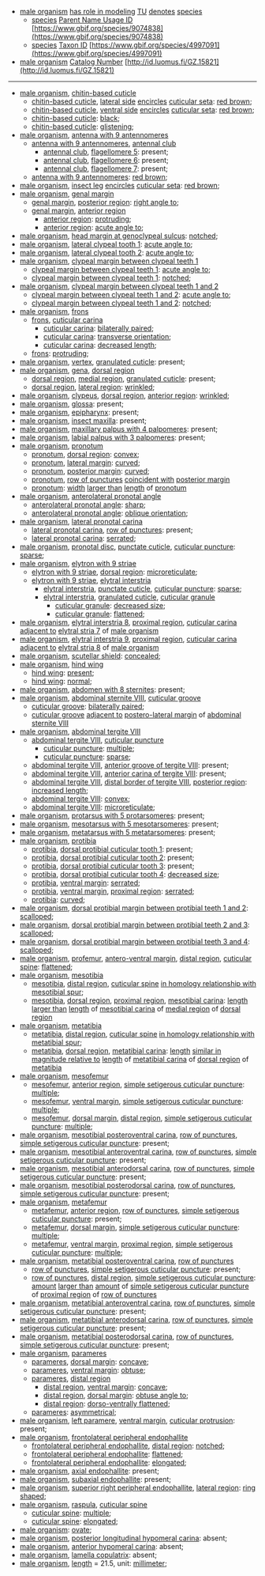 <!-- org_Scarabaeus viettei -->
- [male organism](http://purl.obolibrary.org/obo/UBERON_0003101) [has role in modeling](http://purl.obolibrary.org/obo/RO_0003301) [TU](http://purl.obolibrary.org/obo/CDAO_0000138) [denotes](http://purl.obolibrary.org/obo/IAO_0000219) [species](http://purl.obolibrary.org/obo/TAXRANK_0000006)
	- [species](http://purl.obolibrary.org/obo/TAXRANK_0000006) [Parent Name Usage ID](http://rs.tdwg.org/dwc/terms/parentNameUsageID) [https://www.gbif.org/species/9074838](https://www.gbif.org/species/9074838)
	- [species](http://purl.obolibrary.org/obo/TAXRANK_0000006) [Taxon ID](http://rs.tdwg.org/dwc/terms/taxonID) [https://www.gbif.org/species/4997091](https://www.gbif.org/species/4997091)
- [male organism](http://purl.obolibrary.org/obo/UBERON_0003101) [Catalog Number](http://rs.tdwg.org/dwc/terms/catalogNumber) [http://id.luomus.fi/GZ.15821](http://id.luomus.fi/GZ.15821)
---
- [male organism](http://purl.obolibrary.org/obo/UBERON_0003101), [chitin-based cuticle](http://purl.obolibrary.org/obo/UBERON_0001001)
	- [chitin-based cuticle](http://purl.obolibrary.org/obo/UBERON_0001001), [lateral side](http://purl.obolibrary.org/obo/BSPO_0000066) [encircles](http://purl.obolibrary.org/obo/AISM_0000078) [cuticular seta](http://purl.obolibrary.org/obo/AISM_0000039): [red brown](http://purl.obolibrary.org/obo/PATO_0001287);
	- [chitin-based cuticle](http://purl.obolibrary.org/obo/UBERON_0001001), [ventral side](http://purl.obolibrary.org/obo/BSPO_0000068) [encircles](http://purl.obolibrary.org/obo/AISM_0000078) [cuticular seta](http://purl.obolibrary.org/obo/AISM_0000039): [red brown](http://purl.obolibrary.org/obo/PATO_0001287);
	- [chitin-based cuticle](http://purl.obolibrary.org/obo/UBERON_0001001): [black](http://purl.obolibrary.org/obo/PATO_0000317);
	- [chitin-based cuticle](http://purl.obolibrary.org/obo/UBERON_0001001): [glistening](http://purl.obolibrary.org/obo/PATO_0001373);
- [male organism](http://purl.obolibrary.org/obo/UBERON_0003101), [antenna with 9 antennomeres](http://purl.obolibrary.org/obo/AISM_0000358)
	- [antenna with 9 antennomeres](http://purl.obolibrary.org/obo/AISM_0000358), [antennal club](http://purl.obolibrary.org/obo/COLAO_0000267)
		- [antennal club](http://purl.obolibrary.org/obo/COLAO_0000267), [flagellomere 5](http://purl.obolibrary.org/obo/AISM_0000337): present;
		- [antennal club](http://purl.obolibrary.org/obo/COLAO_0000267), [flagellomere 6](http://purl.obolibrary.org/obo/AISM_0000338): present;
		- [antennal club](http://purl.obolibrary.org/obo/COLAO_0000267), [flagellomere 7](http://purl.obolibrary.org/obo/AISM_0000339): present;
	- [antenna with 9 antennomeres](http://purl.obolibrary.org/obo/AISM_0000358): [red brown](http://purl.obolibrary.org/obo/PATO_0001287);
- [male organism](http://purl.obolibrary.org/obo/UBERON_0003101), [insect leg](http://purl.obolibrary.org/obo/AISM_0000031) [encircles](http://purl.obolibrary.org/obo/AISM_0000078) [cuticular seta](http://purl.obolibrary.org/obo/AISM_0000039): [red brown](http://purl.obolibrary.org/obo/PATO_0001287);
- [male organism](http://purl.obolibrary.org/obo/UBERON_0003101), [genal margin](http://purl.obolibrary.org/obo/AISM_0000386)
	- [genal margin](http://purl.obolibrary.org/obo/AISM_0000386), [posterior region](http://purl.obolibrary.org/obo/BSPO_0000072): [right angle to](http://purl.obolibrary.org/obo/PATO_0001321);
	- [genal margin](http://purl.obolibrary.org/obo/AISM_0000386), [anterior region](http://purl.obolibrary.org/obo/BSPO_0000071)
		- [anterior region](http://purl.obolibrary.org/obo/BSPO_0000071): [protruding](http://purl.obolibrary.org/obo/PATO_0001598);
		- [anterior region](http://purl.obolibrary.org/obo/BSPO_0000071): [acute angle to](http://purl.obolibrary.org/obo/PATO_0001051);
- [male organism](http://purl.obolibrary.org/obo/UBERON_0003101), [head margin at genoclypeal sulcus](http://purl.obolibrary.org/obo/AISM_0000381): [notched](http://purl.obolibrary.org/obo/PATO_0001495);
- [male organism](http://purl.obolibrary.org/obo/UBERON_0003101), [lateral clypeal tooth 1](http://purl.obolibrary.org/obo/AISM_0000362): [acute angle to](http://purl.obolibrary.org/obo/PATO_0001051);
- [male organism](http://purl.obolibrary.org/obo/UBERON_0003101), [lateral clypeal tooth 2](http://purl.obolibrary.org/obo/AISM_0000363): [acute angle to](http://purl.obolibrary.org/obo/PATO_0001051);
- [male organism](http://purl.obolibrary.org/obo/UBERON_0003101), [clypeal margin between clypeal teeth 1](http://purl.obolibrary.org/obo/AISM_0000415)
	- [clypeal margin between clypeal teeth 1](http://purl.obolibrary.org/obo/AISM_0000415): [acute angle to](http://purl.obolibrary.org/obo/PATO_0001051);
	- [clypeal margin between clypeal teeth 1](http://purl.obolibrary.org/obo/AISM_0000415): [notched](http://purl.obolibrary.org/obo/PATO_0001495);
- [male organism](http://purl.obolibrary.org/obo/UBERON_0003101), [clypeal margin between clypeal teeth 1 and 2](http://purl.obolibrary.org/obo/AISM_0000414)
	- [clypeal margin between clypeal teeth 1 and 2](http://purl.obolibrary.org/obo/AISM_0000414): [acute angle to](http://purl.obolibrary.org/obo/PATO_0001051);
	- [clypeal margin between clypeal teeth 1 and 2](http://purl.obolibrary.org/obo/AISM_0000414): [notched](http://purl.obolibrary.org/obo/PATO_0001495);
- [male organism](http://purl.obolibrary.org/obo/UBERON_0003101), [frons](http://purl.obolibrary.org/obo/AISM_0004020)
	- [frons](http://purl.obolibrary.org/obo/AISM_0004020), [cuticular carina](http://purl.obolibrary.org/obo/AISM_0000501)
		- [cuticular carina](http://purl.obolibrary.org/obo/AISM_0000501): [bilaterally paired](http://purl.obolibrary.org/obo/PATO_0040024);
		- [cuticular carina](http://purl.obolibrary.org/obo/AISM_0000501): [transverse orientation](http://purl.obolibrary.org/obo/PATO_0002502);
		- [cuticular carina](http://purl.obolibrary.org/obo/AISM_0000501): [decreased length](http://purl.obolibrary.org/obo/PATO_0000574);
	- [frons](http://purl.obolibrary.org/obo/AISM_0004020): [protruding](http://purl.obolibrary.org/obo/PATO_0001598);
- [male organism](http://purl.obolibrary.org/obo/UBERON_0003101), [vertex](http://purl.obolibrary.org/obo/AISM_0004025), [granulated cuticle](http://purl.obolibrary.org/obo/AISM_0000528): present;
- [male organism](http://purl.obolibrary.org/obo/UBERON_0003101), [gena](http://purl.obolibrary.org/obo/AISM_0004026), [dorsal region](http://purl.obolibrary.org/obo/BSPO_0000079)
	- [dorsal region](http://purl.obolibrary.org/obo/BSPO_0000079), [medial region](http://purl.obolibrary.org/obo/BSPO_0000083), [granulated cuticle](http://purl.obolibrary.org/obo/AISM_0000528): present;
	- [dorsal region](http://purl.obolibrary.org/obo/BSPO_0000079), [lateral region](http://purl.obolibrary.org/obo/BSPO_0000082): [wrinkled](http://purl.obolibrary.org/obo/PATO_0001810);
- [male organism](http://purl.obolibrary.org/obo/UBERON_0003101), [clypeus](http://purl.obolibrary.org/obo/AISM_0004019), [dorsal region](http://purl.obolibrary.org/obo/BSPO_0000079), [anterior region](http://purl.obolibrary.org/obo/BSPO_0000071): [wrinkled](http://purl.obolibrary.org/obo/PATO_0001810);
- [male organism](http://purl.obolibrary.org/obo/UBERON_0003101), [glossa](http://purl.obolibrary.org/obo/AISM_0000049): present;
- [male organism](http://purl.obolibrary.org/obo/UBERON_0003101), [epipharynx](http://purl.obolibrary.org/obo/AISM_0000105): present;
- [male organism](http://purl.obolibrary.org/obo/UBERON_0003101), [insect maxilla](http://purl.obolibrary.org/obo/AISM_0000044): present;
- [male organism](http://purl.obolibrary.org/obo/UBERON_0003101), [maxillary palpus with 4 palpomeres](http://purl.obolibrary.org/obo/AISM_0000393): present;
- [male organism](http://purl.obolibrary.org/obo/UBERON_0003101), [labial palpus with 3 palpomeres](http://purl.obolibrary.org/obo/AISM_0000397): present;
- [male organism](http://purl.obolibrary.org/obo/UBERON_0003101), [pronotum](http://purl.obolibrary.org/obo/AISM_0000059)
	- [pronotum](http://purl.obolibrary.org/obo/AISM_0000059), [dorsal region](http://purl.obolibrary.org/obo/BSPO_0000079): [convex](http://purl.obolibrary.org/obo/PATO_0001355);
	- [pronotum](http://purl.obolibrary.org/obo/AISM_0000059), [lateral margin](http://purl.obolibrary.org/obo/BSPO_0000682): [curved](http://purl.obolibrary.org/obo/PATO_0000406);
	- [pronotum](http://purl.obolibrary.org/obo/AISM_0000059), [posterior margin](http://purl.obolibrary.org/obo/BSPO_0000672): [curved](http://purl.obolibrary.org/obo/PATO_0000406);
	- [pronotum](http://purl.obolibrary.org/obo/AISM_0000059), [row of punctures](http://purl.obolibrary.org/obo/AISM_0000384) [coincident with](http://purl.obolibrary.org/obo/RO_0002008) [posterior margin](http://purl.obolibrary.org/obo/BSPO_0000672)
	- [pronotum](http://purl.obolibrary.org/obo/AISM_0000059): [width](http://purl.obolibrary.org/obo/PATO_0000921) [larger than](http://purl.obolibrary.org/obo/RO_0015007) [length](http://purl.obolibrary.org/obo/PATO_0000122) of [pronotum](http://purl.obolibrary.org/obo/AISM_0000059)
- [male organism](http://purl.obolibrary.org/obo/UBERON_0003101), [anterolateral pronotal angle](http://purl.obolibrary.org/obo/COLAO_0000224)
	- [anterolateral pronotal angle](http://purl.obolibrary.org/obo/COLAO_0000224): [sharp](http://purl.obolibrary.org/obo/PATO_0001419);
	- [anterolateral pronotal angle](http://purl.obolibrary.org/obo/COLAO_0000224): [oblique orientation](http://purl.obolibrary.org/obo/PATO_0002481);
- [male organism](http://purl.obolibrary.org/obo/UBERON_0003101), [lateral pronotal carina](http://purl.obolibrary.org/obo/COLAO_0000001)
	- [lateral pronotal carina](http://purl.obolibrary.org/obo/COLAO_0000001), [row of punctures](http://purl.obolibrary.org/obo/AISM_0000384): present;
	- [lateral pronotal carina](http://purl.obolibrary.org/obo/COLAO_0000001): [serrated](http://purl.obolibrary.org/obo/PATO_0001206);
- [male organism](http://purl.obolibrary.org/obo/UBERON_0003101), [pronotal disc](http://purl.obolibrary.org/obo/COLAO_0000002), [punctate cuticle](http://purl.obolibrary.org/obo/AISM_0000529), [cuticular puncture](http://purl.obolibrary.org/obo/AISM_0000524): [sparse](http://purl.obolibrary.org/obo/PATO_0001609);
- [male organism](http://purl.obolibrary.org/obo/UBERON_0003101), [elytron with 9 striae](http://purl.obolibrary.org/obo/COLAO_0000226)
	- [elytron with 9 striae](http://purl.obolibrary.org/obo/COLAO_0000226), [dorsal region](http://purl.obolibrary.org/obo/BSPO_0000079): [microreticulate](http://purl.obolibrary.org/obo/AISM_0000352);
	- [elytron with 9 striae](http://purl.obolibrary.org/obo/COLAO_0000226), [elytral interstria](http://purl.obolibrary.org/obo/COLAO_0000018)
		- [elytral interstria](http://purl.obolibrary.org/obo/COLAO_0000018), [punctate cuticle](http://purl.obolibrary.org/obo/AISM_0000529), [cuticular puncture](http://purl.obolibrary.org/obo/AISM_0000524): [sparse](http://purl.obolibrary.org/obo/PATO_0001609);
		- [elytral interstria](http://purl.obolibrary.org/obo/COLAO_0000018), [granulated cuticle](http://purl.obolibrary.org/obo/AISM_0000528), [cuticular granule](http://purl.obolibrary.org/obo/AISM_0000525)
			- [cuticular granule](http://purl.obolibrary.org/obo/AISM_0000525): [decreased size](http://purl.obolibrary.org/obo/PATO_0000587);
			- [cuticular granule](http://purl.obolibrary.org/obo/AISM_0000525): [flattened](http://purl.obolibrary.org/obo/PATO_0002254);
- [male organism](http://purl.obolibrary.org/obo/UBERON_0003101), [elytral interstria 8](http://purl.obolibrary.org/obo/COLAO_0000215), [proximal region](http://purl.obolibrary.org/obo/BSPO_0000077), [cuticular carina](http://purl.obolibrary.org/obo/AISM_0000501) [adjacent to](http://purl.obolibrary.org/obo/RO_0002220) [elytral stria 7](http://purl.obolibrary.org/obo/COLAO_0000214) of [male organism](http://purl.obolibrary.org/obo/UBERON_0003101)
- [male organism](http://purl.obolibrary.org/obo/UBERON_0003101), [elytral interstria 9](http://purl.obolibrary.org/obo/COLAO_0000217), [proximal region](http://purl.obolibrary.org/obo/BSPO_0000077), [cuticular carina](http://purl.obolibrary.org/obo/AISM_0000501) [adjacent to](http://purl.obolibrary.org/obo/RO_0002220) [elytral stria 8](http://purl.obolibrary.org/obo/COLAO_0000216) of [male organism](http://purl.obolibrary.org/obo/UBERON_0003101)
- [male organism](http://purl.obolibrary.org/obo/UBERON_0003101), [scutellar shield](http://purl.obolibrary.org/obo/COLAO_0000011): [concealed](http://purl.obolibrary.org/obo/PATO_0002508);
- [male organism](http://purl.obolibrary.org/obo/UBERON_0003101), [hind wing](http://purl.obolibrary.org/obo/AISM_0000038)
	- [hind wing](http://purl.obolibrary.org/obo/AISM_0000038): [present](http://purl.obolibrary.org/obo/PATO_0000467);
	- [hind wing](http://purl.obolibrary.org/obo/AISM_0000038): [normal](http://purl.obolibrary.org/obo/PATO_0000461);
- [male organism](http://purl.obolibrary.org/obo/UBERON_0003101), [abdomen with 8 sternites](http://purl.obolibrary.org/obo/AISM_0000356): present;
- [male organism](http://purl.obolibrary.org/obo/UBERON_0003101), [abdominal sternite VIII](http://purl.obolibrary.org/obo/AISM_0004110), [cuticular groove](http://purl.obolibrary.org/obo/AISM_0000157)
	- [cuticular groove](http://purl.obolibrary.org/obo/AISM_0000157): [bilaterally paired](http://purl.obolibrary.org/obo/PATO_0040024);
	- [cuticular groove](http://purl.obolibrary.org/obo/AISM_0000157) [adjacent to](http://purl.obolibrary.org/obo/RO_0002220) [postero-lateral margin](http://purl.obolibrary.org/obo/BSPO_0000047) of [abdominal sternite VIII](http://purl.obolibrary.org/obo/AISM_0004110)
- [male organism](http://purl.obolibrary.org/obo/UBERON_0003101), [abdominal tergite VIII](http://purl.obolibrary.org/obo/AISM_0004097)
	- [abdominal tergite VIII](http://purl.obolibrary.org/obo/AISM_0004097), [cuticular puncture](http://purl.obolibrary.org/obo/AISM_0000524)
		- [cuticular puncture](http://purl.obolibrary.org/obo/AISM_0000524): [multiple](http://purl.obolibrary.org/obo/PATO_0002118);
		- [cuticular puncture](http://purl.obolibrary.org/obo/AISM_0000524): [sparse](http://purl.obolibrary.org/obo/PATO_0001609);
	- [abdominal tergite VIII](http://purl.obolibrary.org/obo/AISM_0004097), [anterior groove of tergite VIII](http://purl.obolibrary.org/obo/AISM_0000375): present;
	- [abdominal tergite VIII](http://purl.obolibrary.org/obo/AISM_0004097), [anterior carina of tergite VIII](http://purl.obolibrary.org/obo/AISM_0000377): present;
	- [abdominal tergite VIII](http://purl.obolibrary.org/obo/AISM_0004097), [distal border of tergite VIII](http://purl.obolibrary.org/obo/AISM_0000413), [posterior region](http://purl.obolibrary.org/obo/BSPO_0000072): [increased length](http://purl.obolibrary.org/obo/PATO_0000573);
	- [abdominal tergite VIII](http://purl.obolibrary.org/obo/AISM_0004097): [convex](http://purl.obolibrary.org/obo/PATO_0001355);
	- [abdominal tergite VIII](http://purl.obolibrary.org/obo/AISM_0004097): [microreticulate](http://purl.obolibrary.org/obo/AISM_0000352);
- [male organism](http://purl.obolibrary.org/obo/UBERON_0003101), [protarsus with 5 protarsomeres](http://purl.obolibrary.org/obo/AISM_0000331): present;
- [male organism](http://purl.obolibrary.org/obo/UBERON_0003101), [mesotarsus with 5 mesotarsomeres](http://purl.obolibrary.org/obo/AISM_0000332): present;
- [male organism](http://purl.obolibrary.org/obo/UBERON_0003101), [metatarsus with 5 metatarsomeres](http://purl.obolibrary.org/obo/AISM_0000333): present;
- [male organism](http://purl.obolibrary.org/obo/UBERON_0003101), [protibia](http://purl.obolibrary.org/obo/AISM_0000067)
	- [protibia](http://purl.obolibrary.org/obo/AISM_0000067), [dorsal protibial cuticular tooth 1](http://purl.obolibrary.org/obo/AISM_0000368): present;
	- [protibia](http://purl.obolibrary.org/obo/AISM_0000067), [dorsal protibial cuticular tooth 2](http://purl.obolibrary.org/obo/AISM_0000369): present;
	- [protibia](http://purl.obolibrary.org/obo/AISM_0000067), [dorsal protibial cuticular tooth 3](http://purl.obolibrary.org/obo/AISM_0000370): present;
	- [protibia](http://purl.obolibrary.org/obo/AISM_0000067), [dorsal protibial cuticular tooth 4](http://purl.obolibrary.org/obo/AISM_0000371): [decreased size](http://purl.obolibrary.org/obo/PATO_0000587);
	- [protibia](http://purl.obolibrary.org/obo/AISM_0000067), [ventral margin](http://purl.obolibrary.org/obo/BSPO_0000684): [serrated](http://purl.obolibrary.org/obo/PATO_0001206);
	- [protibia](http://purl.obolibrary.org/obo/AISM_0000067), [ventral margin](http://purl.obolibrary.org/obo/BSPO_0000684), [proximal region](http://purl.obolibrary.org/obo/BSPO_0000077): [serrated](http://purl.obolibrary.org/obo/PATO_0001206);
	- [protibia](http://purl.obolibrary.org/obo/AISM_0000067): [curved](http://purl.obolibrary.org/obo/PATO_0000406);
- [male organism](http://purl.obolibrary.org/obo/UBERON_0003101), [dorsal protibial margin between protibial teeth 1 and 2](http://purl.obolibrary.org/obo/AISM_0000417): [scalloped](http://purl.obolibrary.org/obo/PATO_0001889);
- [male organism](http://purl.obolibrary.org/obo/UBERON_0003101), [dorsal protibial margin between protibial teeth 2 and 3](http://purl.obolibrary.org/obo/AISM_0000418): [scalloped](http://purl.obolibrary.org/obo/PATO_0001889);
- [male organism](http://purl.obolibrary.org/obo/UBERON_0003101), [dorsal protibial margin between protibial teeth 3 and 4](http://purl.obolibrary.org/obo/AISM_0000419): [scalloped](http://purl.obolibrary.org/obo/PATO_0001889);
- [male organism](http://purl.obolibrary.org/obo/UBERON_0003101), [profemur](http://purl.obolibrary.org/obo/AISM_0000070), [antero-ventral margin](http://purl.obolibrary.org/obo/BSPO_0000688), [distal region](http://purl.obolibrary.org/obo/BSPO_0000078), [cuticular spine](http://purl.obolibrary.org/obo/AISM_0000527): [flattened](http://purl.obolibrary.org/obo/PATO_0002254);
- [male organism](http://purl.obolibrary.org/obo/UBERON_0003101), [mesotibia](http://purl.obolibrary.org/obo/AISM_0000068)
	- [mesotibia](http://purl.obolibrary.org/obo/AISM_0000068), [distal region](http://purl.obolibrary.org/obo/BSPO_0000078), [cuticular spine](http://purl.obolibrary.org/obo/AISM_0000527) [in homology relationship with](http://purl.obolibrary.org/obo/RO_HOM0000001) [mesotibial spur](http://purl.obolibrary.org/obo/AISM_0000434);
	- [mesotibia](http://purl.obolibrary.org/obo/AISM_0000068), [dorsal region](http://purl.obolibrary.org/obo/BSPO_0000079), [proximal region](http://purl.obolibrary.org/obo/BSPO_0000077), [mesotibial carina](http://purl.obolibrary.org/obo/AISM_0000424): [length](http://purl.obolibrary.org/obo/PATO_0000122) [larger than](http://purl.obolibrary.org/obo/RO_0015007) [length](http://purl.obolibrary.org/obo/PATO_0000122) of [mesotibial carina](http://purl.obolibrary.org/obo/AISM_0000424) of [medial region](http://purl.obolibrary.org/obo/BSPO_0000083) of [dorsal region](http://purl.obolibrary.org/obo/BSPO_0000079)
- [male organism](http://purl.obolibrary.org/obo/UBERON_0003101), [metatibia](http://purl.obolibrary.org/obo/AISM_0000069)
	- [metatibia](http://purl.obolibrary.org/obo/AISM_0000069), [distal region](http://purl.obolibrary.org/obo/BSPO_0000078), [cuticular spine](http://purl.obolibrary.org/obo/AISM_0000527) [in homology relationship with](http://purl.obolibrary.org/obo/RO_HOM0000001) [metatibial spur](http://purl.obolibrary.org/obo/AISM_0000435);
	- [metatibia](http://purl.obolibrary.org/obo/AISM_0000069), [dorsal region](http://purl.obolibrary.org/obo/BSPO_0000079), [metatibial carina](http://purl.obolibrary.org/obo/AISM_0000425): [length](http://purl.obolibrary.org/obo/PATO_0000122) [similar in magnitude relative to](http://purl.obolibrary.org/obo/RO_0015009) [length](http://purl.obolibrary.org/obo/PATO_0000122) of [metatibial carina](http://purl.obolibrary.org/obo/AISM_0000425) of [dorsal region](http://purl.obolibrary.org/obo/BSPO_0000079) of [metatibia](http://purl.obolibrary.org/obo/AISM_0000069)
- [male organism](http://purl.obolibrary.org/obo/UBERON_0003101), [mesofemur](http://purl.obolibrary.org/obo/AISM_0000071)
	- [mesofemur](http://purl.obolibrary.org/obo/AISM_0000071), [anterior region](http://purl.obolibrary.org/obo/BSPO_0000071), [simple setigerous cuticular puncture](http://purl.obolibrary.org/obo/AISM_0000411): [multiple](http://purl.obolibrary.org/obo/PATO_0002118);
	- [mesofemur](http://purl.obolibrary.org/obo/AISM_0000071), [ventral margin](http://purl.obolibrary.org/obo/BSPO_0000684), [simple setigerous cuticular puncture](http://purl.obolibrary.org/obo/AISM_0000411): [multiple](http://purl.obolibrary.org/obo/PATO_0002118);
	- [mesofemur](http://purl.obolibrary.org/obo/AISM_0000071), [dorsal margin](http://purl.obolibrary.org/obo/BSPO_0000679), [distal region](http://purl.obolibrary.org/obo/BSPO_0000078), [simple setigerous cuticular puncture](http://purl.obolibrary.org/obo/AISM_0000411): [multiple](http://purl.obolibrary.org/obo/PATO_0002118);
- [male organism](http://purl.obolibrary.org/obo/UBERON_0003101), [mesotibial posteroventral carina](http://purl.obolibrary.org/obo/AISM_0000426), [row of punctures](http://purl.obolibrary.org/obo/AISM_0000384), [simple setigerous cuticular puncture](http://purl.obolibrary.org/obo/AISM_0000411): present;
- [male organism](http://purl.obolibrary.org/obo/UBERON_0003101), [mesotibial anteroventral carina](http://purl.obolibrary.org/obo/AISM_0000427), [row of punctures](http://purl.obolibrary.org/obo/AISM_0000384), [simple setigerous cuticular puncture](http://purl.obolibrary.org/obo/AISM_0000411): present;
- [male organism](http://purl.obolibrary.org/obo/UBERON_0003101), [mesotibial anterodorsal carina](http://purl.obolibrary.org/obo/AISM_0000428), [row of punctures](http://purl.obolibrary.org/obo/AISM_0000384), [simple setigerous cuticular puncture](http://purl.obolibrary.org/obo/AISM_0000411): present;
- [male organism](http://purl.obolibrary.org/obo/UBERON_0003101), [mesotibial posterodorsal carina](http://purl.obolibrary.org/obo/AISM_0000429), [row of punctures](http://purl.obolibrary.org/obo/AISM_0000384), [simple setigerous cuticular puncture](http://purl.obolibrary.org/obo/AISM_0000411): present;
- [male organism](http://purl.obolibrary.org/obo/UBERON_0003101), [metafemur](http://purl.obolibrary.org/obo/AISM_0000072)
	- [metafemur](http://purl.obolibrary.org/obo/AISM_0000072), [anterior region](http://purl.obolibrary.org/obo/BSPO_0000071), [row of punctures](http://purl.obolibrary.org/obo/AISM_0000384), [simple setigerous cuticular puncture](http://purl.obolibrary.org/obo/AISM_0000411): present;
	- [metafemur](http://purl.obolibrary.org/obo/AISM_0000072), [dorsal margin](http://purl.obolibrary.org/obo/BSPO_0000679), [simple setigerous cuticular puncture](http://purl.obolibrary.org/obo/AISM_0000411): [multiple](http://purl.obolibrary.org/obo/PATO_0002118);
	- [metafemur](http://purl.obolibrary.org/obo/AISM_0000072), [ventral margin](http://purl.obolibrary.org/obo/BSPO_0000684), [proximal region](http://purl.obolibrary.org/obo/BSPO_0000077), [simple setigerous cuticular puncture](http://purl.obolibrary.org/obo/AISM_0000411): [multiple](http://purl.obolibrary.org/obo/PATO_0002118);
- [male organism](http://purl.obolibrary.org/obo/UBERON_0003101), [metatibial posteroventral carina](http://purl.obolibrary.org/obo/AISM_0000430), [row of punctures](http://purl.obolibrary.org/obo/AISM_0000384)
	- [row of punctures](http://purl.obolibrary.org/obo/AISM_0000384), [simple setigerous cuticular puncture](http://purl.obolibrary.org/obo/AISM_0000411): present;
	- [row of punctures](http://purl.obolibrary.org/obo/AISM_0000384), [distal region](http://purl.obolibrary.org/obo/BSPO_0000078), [simple setigerous cuticular puncture](http://purl.obolibrary.org/obo/AISM_0000411): [amount](http://purl.obolibrary.org/obo/PATO_0000070) [larger than](http://purl.obolibrary.org/obo/RO_0015007) [amount](http://purl.obolibrary.org/obo/PATO_0000070) of [simple setigerous cuticular puncture](http://purl.obolibrary.org/obo/AISM_0000411) of [proximal region](http://purl.obolibrary.org/obo/BSPO_0000077) of [row of punctures](http://purl.obolibrary.org/obo/AISM_0000384)
- [male organism](http://purl.obolibrary.org/obo/UBERON_0003101), [metatibial anteroventral carina](http://purl.obolibrary.org/obo/AISM_0000431), [row of punctures](http://purl.obolibrary.org/obo/AISM_0000384), [simple setigerous cuticular puncture](http://purl.obolibrary.org/obo/AISM_0000411): present;
- [male organism](http://purl.obolibrary.org/obo/UBERON_0003101), [metatibial anterodorsal carina](http://purl.obolibrary.org/obo/AISM_0000432), [row of punctures](http://purl.obolibrary.org/obo/AISM_0000384), [simple setigerous cuticular puncture](http://purl.obolibrary.org/obo/AISM_0000411): present;
- [male organism](http://purl.obolibrary.org/obo/UBERON_0003101), [metatibial posterodorsal carina](http://purl.obolibrary.org/obo/AISM_0000433), [row of punctures](http://purl.obolibrary.org/obo/AISM_0000384), [simple setigerous cuticular puncture](http://purl.obolibrary.org/obo/AISM_0000411): present;
- [male organism](http://purl.obolibrary.org/obo/UBERON_0003101), [parameres](http://purl.obolibrary.org/obo/AISM_0000392)
	- [parameres](http://purl.obolibrary.org/obo/AISM_0000392), [dorsal margin](http://purl.obolibrary.org/obo/BSPO_0000679): [concave](http://purl.obolibrary.org/obo/PATO_0001857);
	- [parameres](http://purl.obolibrary.org/obo/AISM_0000392), [ventral margin](http://purl.obolibrary.org/obo/BSPO_0000684): [obtuse](http://purl.obolibrary.org/obo/PATO_0001935);
	- [parameres](http://purl.obolibrary.org/obo/AISM_0000392), [distal region](http://purl.obolibrary.org/obo/BSPO_0000078)
		- [distal region](http://purl.obolibrary.org/obo/BSPO_0000078), [ventral margin](http://purl.obolibrary.org/obo/BSPO_0000684): [concave](http://purl.obolibrary.org/obo/PATO_0001857);
		- [distal region](http://purl.obolibrary.org/obo/BSPO_0000078), [dorsal margin](http://purl.obolibrary.org/obo/BSPO_0000679): [obtuse angle to](http://purl.obolibrary.org/obo/PATO_0001052);
		- [distal region](http://purl.obolibrary.org/obo/BSPO_0000078): [dorso-ventrally flattened](http://purl.obolibrary.org/obo/PATO_0002053);
	- [parameres](http://purl.obolibrary.org/obo/AISM_0000392): [asymmetrical](http://purl.obolibrary.org/obo/PATO_0000616);
- [male organism](http://purl.obolibrary.org/obo/UBERON_0003101), [left paramere](http://purl.obolibrary.org/obo/AISM_0000372), [ventral margin](http://purl.obolibrary.org/obo/BSPO_0000684), [cuticular protrusion](http://purl.obolibrary.org/obo/AISM_0000008): present;
- [male organism](http://purl.obolibrary.org/obo/UBERON_0003101), [frontolateral peripheral endophallite](http://purl.obolibrary.org/obo/COLAO_0000243)
	- [frontolateral peripheral endophallite](http://purl.obolibrary.org/obo/COLAO_0000243), [distal region](http://purl.obolibrary.org/obo/BSPO_0000078): [notched](http://purl.obolibrary.org/obo/PATO_0001495);
	- [frontolateral peripheral endophallite](http://purl.obolibrary.org/obo/COLAO_0000243): [flattened](http://purl.obolibrary.org/obo/PATO_0002254);
	- [frontolateral peripheral endophallite](http://purl.obolibrary.org/obo/COLAO_0000243): [elongated](http://purl.obolibrary.org/obo/PATO_0001154);
- [male organism](http://purl.obolibrary.org/obo/UBERON_0003101), [axial endophallite](http://purl.obolibrary.org/obo/COLAO_0000240): present;
- [male organism](http://purl.obolibrary.org/obo/UBERON_0003101), [subaxial endophallite](http://purl.obolibrary.org/obo/COLAO_0000241): present;
- [male organism](http://purl.obolibrary.org/obo/UBERON_0003101), [superior right peripheral endophallite](http://purl.obolibrary.org/obo/COLAO_0000242), [lateral region](http://purl.obolibrary.org/obo/BSPO_0000082): [ring shaped](http://purl.obolibrary.org/obo/PATO_0002539);
- [male organism](http://purl.obolibrary.org/obo/UBERON_0003101), [raspula](http://purl.obolibrary.org/obo/COLAO_0000247), [cuticular spine](http://purl.obolibrary.org/obo/AISM_0000527)
	- [cuticular spine](http://purl.obolibrary.org/obo/AISM_0000527): [multiple](http://purl.obolibrary.org/obo/PATO_0002118);
	- [cuticular spine](http://purl.obolibrary.org/obo/AISM_0000527): [elongated](http://purl.obolibrary.org/obo/PATO_0001154);
- [male organism](http://purl.obolibrary.org/obo/UBERON_0003101): [ovate](http://purl.obolibrary.org/obo/PATO_0001891);
- [male organism](http://purl.obolibrary.org/obo/UBERON_0003101), [posterior longitudinal hypomeral carina](http://purl.obolibrary.org/obo/COLAO_0000246): absent;
- [male organism](http://purl.obolibrary.org/obo/UBERON_0003101), [anterior hypomeral carina](http://purl.obolibrary.org/obo/COLAO_0000250): absent;
- [male organism](http://purl.obolibrary.org/obo/UBERON_0003101), [lamella copulatrix](http://purl.obolibrary.org/obo/COLAO_0000239): absent;
- [male organism](http://purl.obolibrary.org/obo/UBERON_0003101), [length](http://purl.obolibrary.org/obo/PATO_0000122) = 21.5, unit: [millimeter](http://purl.obolibrary.org/obo/UO_0000016);